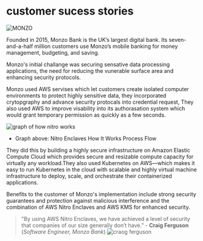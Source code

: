 # customer sucess stories

![MONZO](https://imgs.search.brave.com/hS2lejWOIR8AT6EFCbMOeATwlo__9DJlr6FpuwDjyNM/rs:fit:860:0:0/g:ce/aHR0cHM6Ly93d3cu/ZmluZGVyLmNvbS9u/aWNoZS1idWlsZGVy/LzY0ZDM4M2E3MjQ1/ZmEucG5n)

Founded in 2015, Monzo Bank is the UK’s largest digital bank. Its seven-and-a-half million customers use Monzo’s mobile banking for money management, budgeting, and saving.

<p> Monzo's initial challange was securing sensative data processing applications, the need for reducing the vunerable surface area and enhancing security protocols.

<p> Monzo used AWS servises which let customers create isolated computer environments to protect highly sensitive data, they incorporated crytopgraphy and advance security protocals into credential request, They also used AWS to improve visability into its authorasation system which would grant temporary permission as quickly as a few seconds.

![graph of how nitro works](https://d1.awsstatic.com/diagrams/product-page-diagram_Nitro-Enclaves_How-it-Works%402x.1009e144de05c61a36104ac751e0e68d5d60f477.png)
- Graph above: Nitro Enclaves How It Works Process Flow


<p> They did this by building a highly secure infrastructure on Amazon Elastic Compute Cloud which provides secure and resizable compute capacity for virtually any workload.They also used Kubernetes on AWS—which makes it easy to run Kubernetes in the cloud with scalable and highly virtual machine infrastructure to deploy, scale, and orchestrate their containerized applications.

<p> Benefits  to the customer of Monzo's implementation include strong security guarantees and protection against malicious interference and the combination of AWS Nitro Enclaves and AWS KMS for enhanced security.

> "By using AWS Nitro Enclaves, we have achieved a level of security that companies of our size generally don’t have.” -
**Craig Ferguson** (_Software Engineer, Monzo Bank_)
![craog ferguson](https://media.licdn.com/dms/image/C5603AQG15RRAyDzbdA/profile-displayphoto-shrink_200_200/0/1634046014045?e=2147483647&v=beta&t=Ajr6Ts4TLo-b5Q_WA7X1Q_fr8BjQoAIx4dHQzc_opo0)